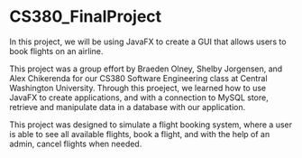 # CS380_FinalProject
In this project, we will be using JavaFX to create a GUI that allows users to book flights on an airline.

This project was a group effort by Braeden Olney, Shelby Jorgensen, and Alex Chikerenda for our CS380 Software Engineering class at Central Washington University. Through this proeject, we learned how to use JavaFX to create applications, and with a connection to MySQL store, retrieve and manipulate data in a database with our application. 

This project was designed to simulate a flight booking system, where a user is able to see all available flights, book a flight, and with the help of an admin, cancel flights when needed.
